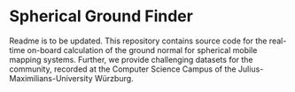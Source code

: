 # Spherical Ground Finder
Readme is to be updated.
This repository contains source code for the real-time on-board calculation of the ground normal for spherical mobile mapping systems. 
Further, we provide challenging datasets for the community, recorded at the Computer Science Campus of the Julius-Maximilians-University Würzburg. 
